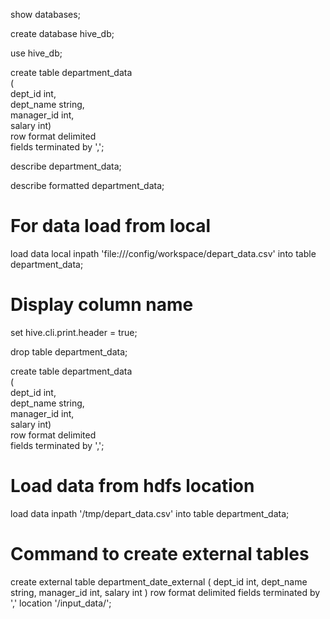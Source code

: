 show databases;

create database hive_db;

use hive_db;

create table department_data                                                                                                            
    (                                                                                                                                       
    dept_id int,                                                                                                                            
    dept_name string,                                                                                                                       
    manager_id int,                                                                                                                         
    salary int)                                                                                                                             
    row format delimited                                                                                                                    
    fields terminated by ','; 
    
describe department_data;

describe formatted department_data;

# For data load from local
load data local inpath 'file:///config/workspace/depart_data.csv' into table department_data; 

# Display column name
set hive.cli.print.header = true;

drop table department_data;

create table department_data                                                                                                            
    (                                                                                                                                       
    dept_id int,                                                                                                                            
    dept_name string,                                                                                                                       
    manager_id int,                                                                                                                         
    salary int)                                                                                                                             
    row format delimited                                                                                                                    
    fields terminated by ','; 

# Load data from hdfs location
load data inpath '/tmp/depart_data.csv' into table department_data;


# Command to create external tables
create external table department_date_external
    (
    dept_id int,
    dept_name string,
    manager_id int,
    salary int
    )
    row format delimited
    fields terminated by ','
    location '/input_data/';
